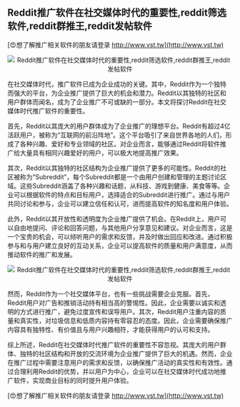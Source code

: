 ## **Reddit推广软件在社交媒体时代的重要性,reddit筛选软件,reddit群推王,reddit发帖软件**

[😍想了解推广相关软件的朋友请登录 http://www.vst.tw](http://www.vst.tw)

 <center><img src="https://vst.tw/MP4/tuiguang/png/6.png" alt="Reddit推广软件在社交媒体时代的重要性,reddit筛选软件,reddit群推王,reddit发帖软件"></center>

在社交媒体时代，推广软件已成为企业成功的关键。其中，Reddit作为一个独特而强大的平台，为企业推广提供了巨大的机会和潜力。Reddit以其独特的社区和用户群体而闻名，成为了企业推广不可或缺的一部分。本文将探讨Reddit在社交媒体时代推广软件的重要性。

首先，Reddit以其庞大的用户群体成为了企业推广的理想平台。Reddit有超过4亿活跃用户，被称为“互联网的前沿阵地”。这个平台吸引了来自世界各地的人们，形成了各种兴趣、爱好和专业领域的社区。对企业而言，能够通过Reddit将软件推广给大量具有相同兴趣爱好的用户，可以极大地提高推广效果。

其次，Reddit以其独特的社区结构为企业推广提供了更多的可能性。Reddit的社区被称为“Subreddit”，每个Subreddit都是一个由用户创建和管理的主题讨论区域。这些Subreddit涵盖了各种兴趣和话题，从科技、游戏到健康、美食等等。企业可以根据软件的特点和目标用户，选择适合的Subreddit进行推广。通过与用户共同讨论和参与，企业可以建立信任和认可，进而提高软件的知名度和用户体验。

此外，Reddit以其开放性和透明度为企业推广提供了机会。在Reddit上，用户可以自由地提问、评论和回答问题，与其他用户分享意见和建议。对企业而言，这是一个宝贵的机会，可以倾听用户的需求和反馈，并及时做出回应和改进。通过积极参与和与用户建立良好的互动关系，企业可以提高软件的质量和用户满意度，从而推动软件的推广和发展。

 <center><img src="https://vst.tw/MP4/tuiguang/png/7.png" alt="Reddit推广软件在社交媒体时代的重要性,reddit筛选软件,reddit群推王,reddit发帖软件"></center>

然而，Reddit作为一个社交媒体平台，也有一些挑战需要企业克服。首先，Reddit用户对广告和推销活动持有相当高的警惕性。因此，企业需要以诚实和透明的方式进行推广，避免过度宣传和误导用户。其次，Reddit用户注重内容的质量和真实性，对垃圾信息和低质内容持有零容忍的态度。因此，企业需要确保推广内容具有独特性、有价值且与用户兴趣相符，才能获得用户的认可和支持。

综上所述，Reddit在社交媒体时代推广软件的重要性不容忽视。其庞大的用户群体、独特的社区结构和开放的交流环境为企业推广提供了巨大的机遇。然而，企业在推广过程中需要注意用户的需求和反馈，以确保推广活动的真实性和有效性。通过合理利用Reddit的优势，并以用户为中心，企业可以在社交媒体时代成功地推广软件，实现商业目标的同时提升用户体验。

[😍想了解推广相关软件的朋友请登录 http://www.vst.tw](http://www.vst.tw)



